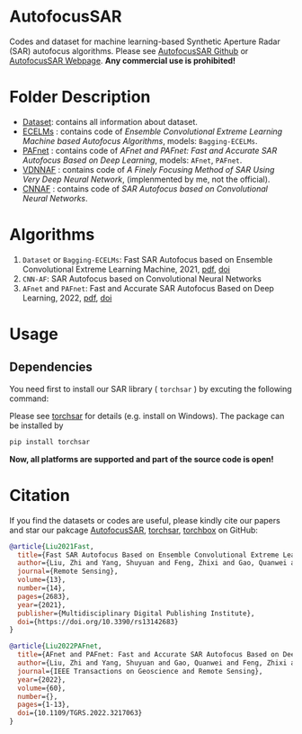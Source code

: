 # AutofocusSAR

Codes and dataset for machine learning-based Synthetic Aperture Radar (SAR) autofocus algorithms. Please see  [AutofocusSAR Github](https://github.com/aisari/AutofocusSAR/) or [AutofocusSAR Webpage](https://aisari.iridescent.ink/AutofocusSAR/).  **Any commercial use is prohibited!**

# Folder Description

- [Dataset](./Dataset/Readme.md): contains all information about dataset. 
- [ECELMs](./ECELMs/README.md) : contains code of  *Ensemble Convolutional Extreme Learning Machine based Autofocus Algorithms*, models: ``Bagging-ECELMs``.
- [PAFnet](./PAFnet/README.md) : contains code of  *AFnet and PAFnet: Fast and Accurate SAR Autofocus Based on Deep Learning*, models: ``AFnet``, ``PAFnet``.
- [VDNNAF](./VDNNAF/README.md) : contains code of  *A Finely Focusing Method of SAR Using Very Deep Neural Network*, (implenmented by me, not the official).
- [CNNAF](./CNNAF/README.md) : contains code of  *SAR Autofocus based on Convolutional Neural Networks*.

# Algorithms

1. ``Dataset`` or ``Bagging-ECELMs``: Fast SAR Autofocus based on Ensemble Convolutional Extreme Learning Machine, 2021, [pdf](https://www.mdpi.com/2072-4292/13/14/2683/pdf), [doi](https://www.mdpi.com/2072-4292/13/14/2683)
2. ``CNN-AF``: SAR Autofocus based on Convolutional Neural Networks
3. ``AFnet`` and ``PAFnet``: Fast and Accurate SAR Autofocus Based on Deep Learning, 2022, [pdf](https://ieeexplore.ieee.org/document/9931653), [doi](https://doi.org/10.1109/TGRS.2022.3217063)

# Usage

## Dependencies

You need first to install our SAR library ( ``torchsar`` ) by excuting the following command:

Please see [torchsar](https://aisari.iridescent.ink/torchsar/) for details (e.g. install on Windows). The package can be installed by

```bash
pip install torchsar
```

**Now, all platforms are supported and part of the source code is open!**

# Citation

If you find the datasets or codes are useful, please kindly cite our papers and star our pakcage [AutofocusSAR](https://github.com/aisari/AutofocusSAR), [torchsar](https://github.com/aisari/torchsar), [torchbox](https://github.com/antsfamily/torchbox) on GitHub:

```bib
@article{Liu2021Fast,
  title={Fast SAR Autofocus Based on Ensemble Convolutional Extreme Learning Machine},
  author={Liu, Zhi and Yang, Shuyuan and Feng, Zhixi and Gao, Quanwei and Wang, Min},
  journal={Remote Sensing},
  volume={13},
  number={14},
  pages={2683},
  year={2021},
  publisher={Multidisciplinary Digital Publishing Institute},
  doi={https://doi.org/10.3390/rs13142683}
}

@article{Liu2022PAFnet,
  title={AFnet and PAFnet: Fast and Accurate SAR Autofocus Based on Deep Learning},
  author={Liu, Zhi and Yang, Shuyuan and Gao, Quanwei and Feng, Zhixi and Wang, Min and Jiao, Licheng},
  journal={IEEE Transactions on Geoscience and Remote Sensing},
  year={2022},
  volume={60},
  number={},
  pages={1-13},
  doi={10.1109/TGRS.2022.3217063}
}

```



